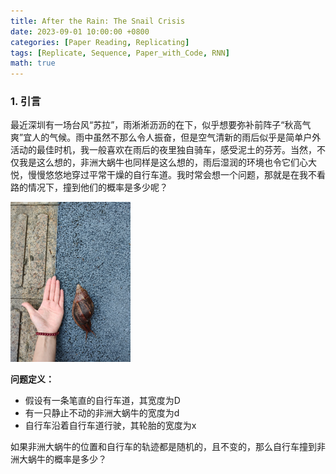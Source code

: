```yaml
---
title: After the Rain: The Snail Crisis
date: 2023-09-01 10:00:00 +0800
categories: [Paper Reading, Replicating]
tags: [Replicate, Sequence, Paper_with_Code, RNN]
math: true
---
```


### 1. 引言

最近深圳有一场台风“苏拉”，雨淅淅沥沥的在下，似乎想要弥补前阵子“秋高气爽”宜人的气候。雨中虽然不那么令人振奋，但是空气清新的雨后似乎是简单户外活动的最佳时机，我一般喜欢在雨后的夜里独自骑车，感受泥土的芬芳。当然，不仅我是这么想的，非洲大蜗牛也同样是这么想的，雨后湿润的环境也令它们心大悦，慢慢悠悠地穿过平常干燥的自行车道。我时常会想一个问题，那就是在我不看路的情况下，撞到他们的概率是多少呢？

<img src="assets/image-20250617155723897.png" alt="image-20250617155723897" style="zoom:25%;" />

**问题定义：**

+ 假设有一条笔直的自行车道，其宽度为D
+ 有一只静止不动的非洲大蜗牛的宽度为d
+ 自行车沿着自行车道行驶，其轮胎的宽度为x

如果非洲大蜗牛的位置和自行车的轨迹都是随机的，且不变的，那么自行车撞到非洲大蜗牛的概率是多少？





